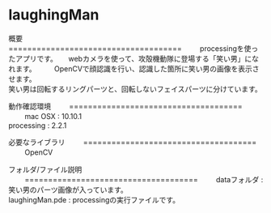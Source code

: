 # laughingMan

概要   
=====================================  　　
processingを使ったアプリです。  　
webカメラを使って、攻殻機動隊に登場する「笑い男」になれます。  　　
OpenCVで顔認識を行い、認識した箇所に笑い男の画像を表示させます。  
笑い男は回転するリングパーツと、回転しないフェイスパーツに分けています。  

動作確認環境  　　
=====================================  　　
mac OSX : 10.10.1  
processing : 2.2.1  

必要なライブラリ  　　
=====================================  　　
OpenCV  　　

フォルダ/ファイル説明  　　
=====================================  　　
dataフォルダ : 笑い男のパーツ画像が入っています。  
laughingMan.pde : processingの実行ファイルです。  




